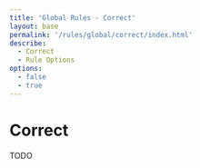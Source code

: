 ```yaml
---
title: 'Global Rules - Correct'
layout: base
permalink: '/rules/global/correct/index.html'
describe:
  - Correct
  - Rule Options
options:
  - false
  - true
---
```


# Correct

TODO
